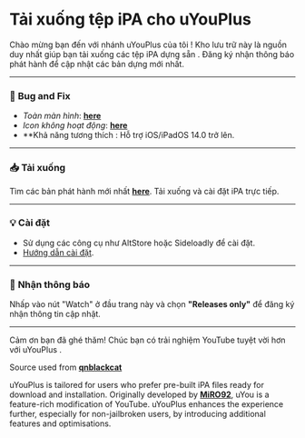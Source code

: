 # Tải xuống tệp iPA cho uYouPlus

Chào mừng bạn đến với nhánh uYouPlus của tôi ! Kho lưu trữ này là nguồn duy nhất giúp bạn tải xuống các tệp iPA dựng sẵn . Đăng ký nhận thông báo phát hành để cập nhật các bản dựng mới nhất.

---

### 🚀 **Bug and Fix**

- *Toàn màn hình*: [**here**](https://github.com/Sj09-gnc/uYouPlus/wiki/App-becomes-unresponsive-when-trying-to-exit-fullscreen)
- *Icon không hoạt động*: [**here**](https://github.com/Sj09-gnc/uYouPlus/wiki/Icon-not-work)
- **Khả năng tương thích : Hỗ trợ iOS/iPadOS 14.0 trở lên.

---

### 📥 **Tải xuống**

Tìm các bản phát hành mới nhất [**here**](https://github.com/Sj09-gnc/uYouPlus/releases). Tải xuống và cài đặt iPA trực tiếp.

---

### 💡 **Cài đặt**

- Sử dụng các công cụ như AltStore hoặc Sideloadly để cài đặt.
- [Hướng dẫn cài đặt](https://github.com/qnblackcat/uYouPlus/wiki/Installation).

---

### 🌟 **Nhận thông báo**

Nhấp vào nút "Watch" ở đầu trang này và chọn **"Releases only"** để đăng ký nhận thông tin cập nhật.

---

Cảm ơn bạn đã ghé thăm! Chúc bạn có trải nghiệm YouTube tuyệt vời hơn với uYouPlus .


Source used from [**qnblackcat**](https://github.com/qnblackcat/uYouPlus)

uYouPlus is tailored for users who prefer pre-built iPA files ready for download and installation. Originally developed by [**MiRO92**](https://github.com/MiRO92/uYou-for-YouTube), uYou is a feature-rich modification of YouTube. uYouPlus enhances the experience further, especially for non-jailbroken users, by introducing additional features and optimisations.
